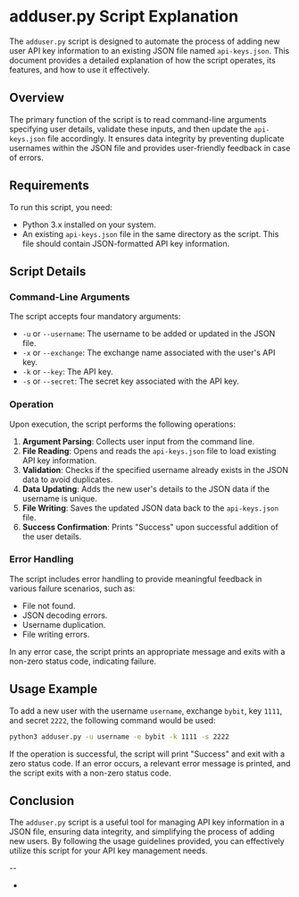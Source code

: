
# adduser.py Script Explanation

The `adduser.py` script is designed to automate the process of adding new user API key information to an existing JSON file named `api-keys.json`. This document provides a detailed explanation of how the script operates, its features, and how to use it effectively.

## Overview

The primary function of the script is to read command-line arguments specifying user details, validate these inputs, and then update the `api-keys.json` file accordingly. It ensures data integrity by preventing duplicate usernames within the JSON file and provides user-friendly feedback in case of errors.

## Requirements

To run this script, you need:
- Python 3.x installed on your system.
- An existing `api-keys.json` file in the same directory as the script. This file should contain JSON-formatted API key information.

## Script Details

### Command-Line Arguments

The script accepts four mandatory arguments:
- `-u` or `--username`: The username to be added or updated in the JSON file.
- `-x` or `--exchange`: The exchange name associated with the user's API key.
- `-k` or `--key`: The API key.
- `-s` or `--secret`: The secret key associated with the API key.

### Operation

Upon execution, the script performs the following operations:
1. **Argument Parsing**: Collects user input from the command line.
2. **File Reading**: Opens and reads the `api-keys.json` file to load existing API key information.
3. **Validation**: Checks if the specified username already exists in the JSON data to avoid duplicates.
4. **Data Updating**: Adds the new user's details to the JSON data if the username is unique.
5. **File Writing**: Saves the updated JSON data back to the `api-keys.json` file.
6. **Success Confirmation**: Prints "Success" upon successful addition of the user details.

### Error Handling

The script includes error handling to provide meaningful feedback in various failure scenarios, such as:
- File not found.
- JSON decoding errors.
- Username duplication.
- File writing errors.

In any error case, the script prints an appropriate message and exits with a non-zero status code, indicating failure.

## Usage Example

To add a new user with the username `username`, exchange `bybit`, key `1111`, and secret `2222`, the following command would be used:

```sh
python3 adduser.py -u username -e bybit -k 1111 -s 2222
```

If the operation is successful, the script will print "Success" and exit with a zero status code. If an error occurs, a relevant error message is printed, and the script exits with a non-zero status code.

## Conclusion

The `adduser.py` script is a useful tool for managing API key information in a JSON file, ensuring data integrity, and simplifying the process of adding new users. By following the usage guidelines provided, you can effectively utilize this script for your API key management needs.

--


-
